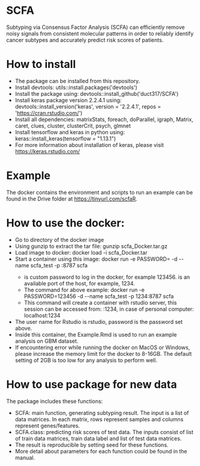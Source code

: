 # SCFA
Subtyping via Consensus Factor Analysis (SCFA) can efficiently remove noisy signals from consistent molecular patterns in order to reliably identify cancer subtypes and accurately predict risk scores of patients.
# How to install
- The package can be installed from this repository.
- Install devtools: utils::install.packages('devtools')
- Install the package using: devtools::install_github('duct317/SCFA')
- Install keras package version 2.2.4.1 using: devtools::install_version('keras', version = '2.2.4.1', repos = 'https://cran.rstudio.com/')
- Install all dependencies: matrixStats, foreach, doParallel, igraph, Matrix, caret, clues, cluster, clusterCrit, psych, glmnet
- Install tensorflow and keras in python using: keras::install_keras(tensorflow = "1.13.1")
- For more information about installation of keras, please visit https://keras.rstudio.com/
# Example 
The docker contains the environment and scripts to run an example can be found in the Drive folder at https://tinyurl.com/scfaR.
# How to use the docker:
- Go to directory of the docker image
- Using gunzip to extract the tar file: gunzip scfa_Docker.tar.gz
- Load image to docker: docker load -i scfa_Docker.tar
- Start a container using this image: docker run -e PASSWORD=<your-password> -d --name scfa_test -p <port>:8787 scfa
	- <your-password> is custom password to log in the docker, for example 123456. <port> is an available port of the host, for example, 1234. 
	- The command for above example: docker run -e PASSWORD=123456 -d --name scfa_test -p 1234:8787 scfa
	- This command will create a container with rstudio server, this session can be accessed from: <ip-of-host>:1234, in case of personal computer: localhost:1234
- The user name for Rstudio is rstudio, password is the password set above.
- Inside this container, the Example.Rmd is used to run an example analysis on GBM dataset.
- If encountering error while running the docker on MacOS or Windows, please increase the memory limit for the docker to 8-16GB. The default setting of 2GB is too low for any analysis to perform well.

# How to use package for new data 
The package includes these functions:
- SCFA: main function, generating subtyping result. The input is a list of data matrices. In each matrix, rows represent samples and columns represent genes/features.
- SCFA.class: predicting risk scores of test data. The inputs consist of list of train data matrices, train data label and list of test data matrices. 
- The result is reproducible by setting seed for these functions.
- More detail about parameters for each function could be found in the manual.
